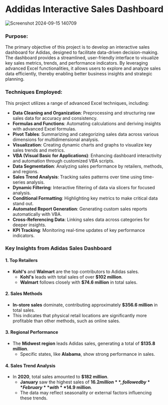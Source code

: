 # Addidas Interactive Sales Dashboard

![Screenshot 2024-09-15 140709](https://github.com/user-attachments/assets/3687625f-aacb-4030-8240-a1fac8010d8e)

### Purpose:
The primary objective of this project is to develop an interactive sales dashboard for Adidas, designed to facilitate data-driven decision-making. The dashboard provides a streamlined, user-friendly interface to visualize key sales metrics, trends, and performance indicators. By leveraging advanced Excel functionalities, it allows users to explore and analyze sales data efficiently, thereby enabling better business insights and strategic planning.

### Techniques Employed:
This project utilizes a range of advanced Excel techniques, including:

- **Data Cleaning and Organization**: Preprocessing and structuring raw sales data for accuracy and consistency.
- **Formulas and Functions**: Automating calculations and deriving insights with advanced Excel formulas.
- **Pivot Tables**: Summarizing and categorizing sales data across various dimensions for multidimensional analysis.
- **Visualization**: Creating dynamic charts and graphs to visualize key sales trends and metrics.
- **VBA (Visual Basic for Applications)**: Enhancing dashboard interactivity and automation through customized VBA scripts.
- **Data Segmentation**: Analyzing sales performance by retailers, methods, and regions.
- **Sales Trend Analysis**: Tracking sales patterns over time using time-series analysis.
- **Dynamic Filtering**: Interactive filtering of data via slicers for focused analysis.
- **Conditional Formatting**: Highlighting key metrics to make critical data stand out.
- **Automated Report Generation**: Generating custom sales reports automatically with VBA.
- **Cross-Referencing Data**: Linking sales data across categories for deeper insights.
- **KPI Tracking**: Monitoring real-time updates of key performance indicators.

### Key Insights from Adidas Sales Dashboard

#### 1. Top Retailers
- **Kohl's** and **Walmart** are the top contributors to Adidas sales.
  - **Kohl's** leads with total sales of over **$102 million**.
  - **Walmart** follows closely with **$74.6 million** in total sales.

#### 2. Sales Methods
- **In-store sales** dominate, contributing approximately **$356.6 million** in total sales.
- This indicates that physical retail locations are significantly more profitable than other methods, such as online sales.

#### 3. Regional Performance
- The **Midwest region** leads Adidas sales, generating a total of **$135.8 million**.
  - Specific states, like **Alabama**, show strong performance in sales.
  
#### 4. Sales Trend Analysis
- In **2020**, total sales amounted to **$182 million**.
  - **January** saw the highest sales of **$16.2 million**, followed by **February** with **$14.9 million**.
  - The data may reflect seasonality or external factors influencing these trends.
